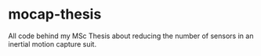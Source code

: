 # mocap-thesis
All code behind my MSc Thesis about reducing the number of sensors in an inertial motion capture suit.
